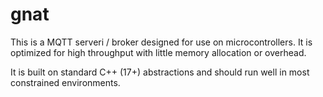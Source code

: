 # gnat
This is a MQTT serveri / broker designed for use on microcontrollers. It is optimized for high throughput with little memory allocation or overhead.

It is built on standard C++ (17+) abstractions and should run well in most constrained environments.
